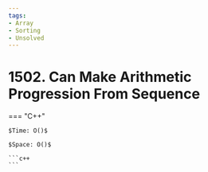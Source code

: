 ```yaml
---
tags:
- Array
- Sorting
- Unsolved
---
```



# 1502. Can Make Arithmetic Progression From Sequence

=== "C++"

    $Time: O()$

    $Space: O()$

    ```c++
    ```